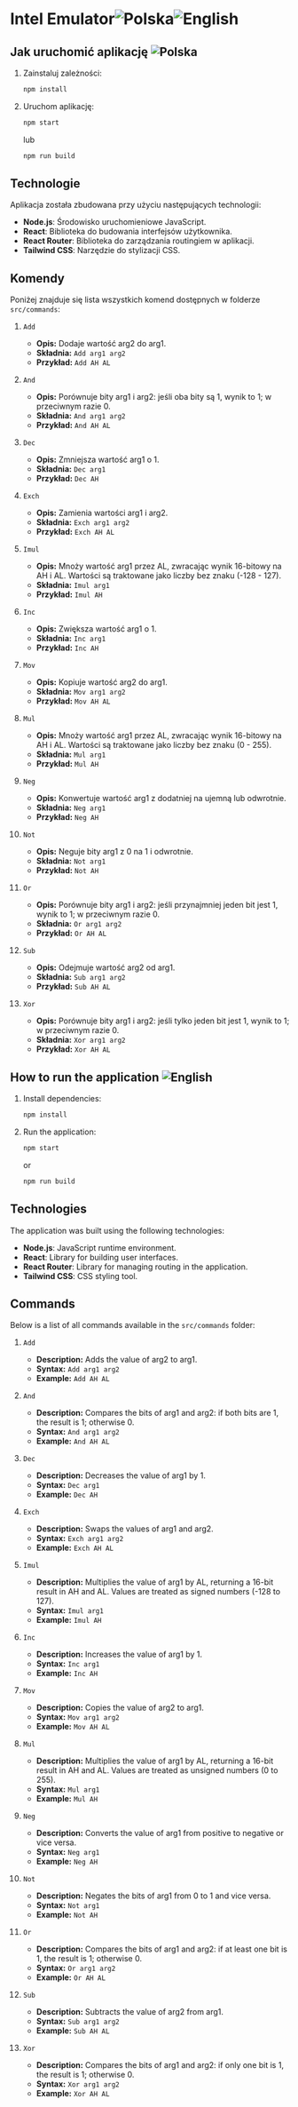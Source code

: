 # Intel Emulator![Polska](https://img.shields.io/badge/Language-Polish-red?style=flat&logo=flag-icon&logoColor=white)![English](https://img.shields.io/badge/Language-English-blue?style=flat&logo=flag-icon&logoColor=white)

## Jak uruchomić aplikację ![Polska](https://img.shields.io/badge/Language-Polish-red?style=flat&logo=flag-icon&logoColor=white)

1. Zainstaluj zależności:
   ```sh
   npm install
   ```
2. Uruchom aplikację:
   ```sh
   npm start
   ```
   lub
   ```sh
   npm run build
   ```

## Technologie

Aplikacja została zbudowana przy użyciu następujących technologii:
- **Node.js**: Środowisko uruchomieniowe JavaScript.
- **React**: Biblioteka do budowania interfejsów użytkownika.
- **React Router**: Biblioteka do zarządzania routingiem w aplikacji.
- **Tailwind CSS**: Narzędzie do stylizacji CSS.

## Komendy

Poniżej znajduje się lista wszystkich komend dostępnych w folderze `src/commands`:

1. `Add`
   - **Opis:** Dodaje wartość arg2 do arg1.
   - **Składnia:** `Add arg1 arg2`
   - **Przykład:** `Add AH AL`

2. `And`
   - **Opis:** Porównuje bity arg1 i arg2: jeśli oba bity są 1, wynik to 1; w przeciwnym razie 0.
   - **Składnia:** `And arg1 arg2`
   - **Przykład:** `And AH AL`

3. `Dec`
   - **Opis:** Zmniejsza wartość arg1 o 1.
   - **Składnia:** `Dec arg1`
   - **Przykład:** `Dec AH`

4. `Exch`
   - **Opis:** Zamienia wartości arg1 i arg2.
   - **Składnia:** `Exch arg1 arg2`
   - **Przykład:** `Exch AH AL`

5. `Imul`
   - **Opis:** Mnoży wartość arg1 przez AL, zwracając wynik 16-bitowy na AH i AL. Wartości są traktowane jako liczby bez znaku (-128 - 127).
   - **Składnia:** `Imul arg1`
   - **Przykład:** `Imul AH`

6. `Inc`
   - **Opis:** Zwiększa wartość arg1 o 1.
   - **Składnia:** `Inc arg1`
   - **Przykład:** `Inc AH`

7. `Mov`
   - **Opis:** Kopiuje wartość arg2 do arg1.
   - **Składnia:** `Mov arg1 arg2`
   - **Przykład:** `Mov AH AL`

8. `Mul`
   - **Opis:** Mnoży wartość arg1 przez AL, zwracając wynik 16-bitowy na AH i AL. Wartości są traktowane jako liczby bez znaku (0 - 255).
   - **Składnia:** `Mul arg1`
   - **Przykład:** `Mul AH`

9. `Neg`
   - **Opis:** Konwertuje wartość arg1 z dodatniej na ujemną lub odwrotnie.
   - **Składnia:** `Neg arg1`
   - **Przykład:** `Neg AH`

10. `Not`
    - **Opis:** Neguje bity arg1 z 0 na 1 i odwrotnie.
    - **Składnia:** `Not arg1`
    - **Przykład:** `Not AH`

11. `Or`
    - **Opis:** Porównuje bity arg1 i arg2: jeśli przynajmniej jeden bit jest 1, wynik to 1; w przeciwnym razie 0.
    - **Składnia:** `Or arg1 arg2`
    - **Przykład:** `Or AH AL`

12. `Sub`
    - **Opis:** Odejmuje wartość arg2 od arg1.
    - **Składnia:** `Sub arg1 arg2`
    - **Przykład:** `Sub AH AL`

13. `Xor`
    - **Opis:** Porównuje bity arg1 i arg2: jeśli tylko jeden bit jest 1, wynik to 1; w przeciwnym razie 0.
    - **Składnia:** `Xor arg1 arg2`
    - **Przykład:** `Xor AH AL`


## How to run the application ![English](https://img.shields.io/badge/Language-English-blue?style=flat&logo=flag-icon&logoColor=white)

1. Install dependencies:
   ```sh
   npm install
   ```
2. Run the application:
   ```sh
   npm start
   ```
   or
   ```sh
   npm run build
   ```

## Technologies

The application was built using the following technologies:
- **Node.js**: JavaScript runtime environment.
- **React**: Library for building user interfaces.
- **React Router**: Library for managing routing in the application.
- **Tailwind CSS**: CSS styling tool.

## Commands

Below is a list of all commands available in the `src/commands` folder:

1. `Add`
   - **Description:** Adds the value of arg2 to arg1.
   - **Syntax:** `Add arg1 arg2`
   - **Example:** `Add AH AL`

2. `And`
   - **Description:** Compares the bits of arg1 and arg2: if both bits are 1, the result is 1; otherwise 0.
   - **Syntax:** `And arg1 arg2`
   - **Example:** `And AH AL`

3. `Dec`
   - **Description:** Decreases the value of arg1 by 1.
   - **Syntax:** `Dec arg1`
   - **Example:** `Dec AH`

4. `Exch`
   - **Description:** Swaps the values of arg1 and arg2.
   - **Syntax:** `Exch arg1 arg2`
   - **Example:** `Exch AH AL`

5. `Imul`
   - **Description:** Multiplies the value of arg1 by AL, returning a 16-bit result in AH and AL. Values are treated as signed numbers (-128 to 127).
   - **Syntax:** `Imul arg1`
   - **Example:** `Imul AH`

6. `Inc`
   - **Description:** Increases the value of arg1 by 1.
   - **Syntax:** `Inc arg1`
   - **Example:** `Inc AH`

7. `Mov`
   - **Description:** Copies the value of arg2 to arg1.
   - **Syntax:** `Mov arg1 arg2`
   - **Example:** `Mov AH AL`

8. `Mul`
   - **Description:** Multiplies the value of arg1 by AL, returning a 16-bit result in AH and AL. Values are treated as unsigned numbers (0 to 255).
   - **Syntax:** `Mul arg1`
   - **Example:** `Mul AH`

9. `Neg`
   - **Description:** Converts the value of arg1 from positive to negative or vice versa.
   - **Syntax:** `Neg arg1`
   - **Example:** `Neg AH`

10. `Not`
    - **Description:** Negates the bits of arg1 from 0 to 1 and vice versa.
    - **Syntax:** `Not arg1`
    - **Example:** `Not AH`

11. `Or`
    - **Description:** Compares the bits of arg1 and arg2: if at least one bit is 1, the result is 1; otherwise 0.
    - **Syntax:** `Or arg1 arg2`
    - **Example:** `Or AH AL`

12. `Sub`
    - **Description:** Subtracts the value of arg2 from arg1.
    - **Syntax:** `Sub arg1 arg2`
    - **Example:** `Sub AH AL`

13. `Xor`
    - **Description:** Compares the bits of arg1 and arg2: if only one bit is 1, the result is 1; otherwise 0.
    - **Syntax:** `Xor arg1 arg2`
    - **Example:** `Xor AH AL`
